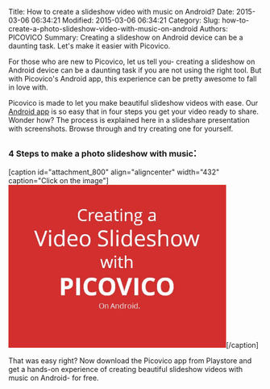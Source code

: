 Title: How to create a slideshow video with music on Android?
Date: 2015-03-06 06:34:21
Modified: 2015-03-06 06:34:21
Category: 
Slug: how-to-create-a-photo-slideshow-video-with-music-on-android
Authors: PICOVICO
Summary: Creating a slideshow on Android device can be a daunting task. Let's make it easier with Picovico.

For those who are new to Picovico, let us tell you- creating a slideshow on Android device can be a daunting task if you are not using the right tool. But with Picovico's Android app, this experience can be pretty awesome to fall in love with.

Picovico is made to let you make beautiful slideshow videos with ease. Our <a href="http://picovico.com/android" target="_blank">Android app</a> is so easy that in four steps you get your video ready to share. Wonder how? The process is explained here in a slideshare presentation with screenshots. Browse through and try creating one for yourself.
<h3>4 Steps to make a photo slideshow with music<span style="font-size: 1.5em; font-weight: normal;">:
</span></h3>
[caption id="attachment_800" align="aligncenter" width="432" caption="Click on the image"]<a href="http://www.slideshare.net/picovico/how-to-create-a-free-video-slidshow-on-android-with-picovico"><img class=" wp-image-800 " title="How to create a slideshow with music on android" src="theme/wp-content/uploads/2015/03/slideshare-thumbnail.jpg" alt="Photo slideshow with music on Android with Picovico" width="432" height="323" /></a>[/caption]
<p style="text-align: left;">That was easy right? Now download the Picovico app from Playstore and get a hands-on experience of creating beautiful slideshow videos with music on Android- for free.</p>
